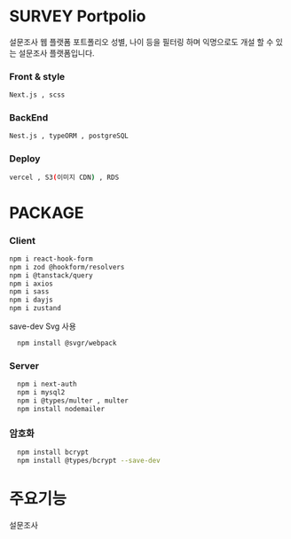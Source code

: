# SURVEY Portpolio

설문조사 웹 플랫폼 포트폴리오
성별, 나이 등을 필터링 하며 익명으로도 개설 할 수 있는 설문조사 플랫폼입니다.

### Front & style

```bash
Next.js , scss
```

### BackEnd

```bash
Nest.js , typeORM , postgreSQL
```

### Deploy

```bash
vercel , S3(이미지 CDN) , RDS
```

# PACKAGE

### Client

```bash
npm i react-hook-form
npm i zod @hookform/resolvers
npm i @tanstack/query
npm i axios
npm i sass
npm i dayjs
npm i zustand
```

save-dev Svg 사용

```bash
  npm install @svgr/webpack
```

### Server

```bash
  npm i next-auth
  npm i mysql2
  npm i @types/multer , multer
  npm install nodemailer
```

### 암호화

```bash
  npm install bcrypt
  npm install @types/bcrypt --save-dev
```

# 주요기능

설문조사

